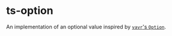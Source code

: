 # ts-option

An implementation of an optional value inspired by [`vavr`'s `Option`](https://www.vavr.io/vavr-docs/#_option ).
